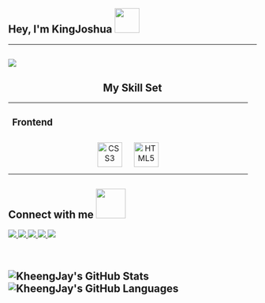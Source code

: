 <h2>Hey, I'm KingJoshua <img src="https://media.giphy.com/media/12oufCB0MyZ1Go/giphy.gif" width="50"> </h2>
<hr>

<h2><img src="https://readme-typing-svg.herokuapp.com?color=1280E9&lines=Front+End+Website+Designer;A+Passionate+Learner!"></h2>
<h2 align="center"> My Skill Set </h2>

<table align="center"><tr><td valign="top" width="33%">

### Frontend  
<div align="center">  
<img style="margin: 10px" src="https://profilinator.rishav.dev/skills-assets/css3-original-wordmark.svg" alt="CSS3" height="50" />  
<img style="margin: 10px" src="https://profilinator.rishav.dev/skills-assets/html5-original-wordmark.svg" alt="HTML5" height="50" />  
</td></tr></table>
   
<h2> Connect with me <img src="https://media.giphy.com/media/LnQjpWaON8nhr21vNW/giphy.gif" width="60"> </h2>
 <a href= "https://wa.link/rc6zeu"> <img src = "https://img.shields.io/badge/WhatsApp-25D366?style=for-the-badge&logo=whatsapp&logoColor=white"> </a>
 <a href= "https://www.facebook.com/kheeng.jhay"> <img src = "https://img.shields.io/badge/Facebook-1877F2?style=for-the-badge&logo=facebook&logoColor=white"> </a>
 <a href= "https://twitter.com/kheengjhay__"> <img src = "https://img.shields.io/badge/Twitter-1DA1F2?style=for-the-badge&logo=twitter&logoColor=white"> </a>
 <a href= "https://www.linkedin/in/kingjay"> <img src = "https://img.shields.io/badge/LinkedIn-0077B5?style=for-the-badge&logo=linkedin&logoColor=white"> </a>
  <a href= "https://www.instagram.com/kheeng_jhay"> <img src = "https://img.shields.io/badge/Instagram-E4405F?style=for-the-badge&logo=instagram&logoColor=white"> </a>
<br> <br> <br>
<h2><img align="left" alt="KheengJay's GitHub Stats" src="https://github-readme-stats.vercel.app/api?username=KheengJhay&theme=highcontrast&show_icons=true&count_private=true" /> </h2>

<h2> <img align="left" alt="KheengJay's GitHub Languages" src="https://github-readme-stats.vercel.app/api/top-langs/?username=KheengJhay&theme=blue-green" /> </h2>
